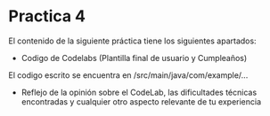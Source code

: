 # Practica 4

El contenido de la siguiente práctica tiene los siguientes apartados:

- Codigo de Codelabs (Plantilla final de usuario y Cumpleaños)

El codigo escrito se encuentra en /src/main/java/com/example/...

- Reflejo de la opinión sobre el CodeLab, las dificultades técnicas encontradas y cualquier otro aspecto relevante de tu experiencia
